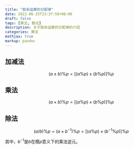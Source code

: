 ```yaml
---
title: "取余运算的分配律"
date: 2022-06-25T23:37:59+08:00
draft: false
tags: [算法, 数论]
description: 关于取余运算的分配律的介绍
categories: 算法
mathjax: true
markup: pandoc
---
```


## 加减法

$$
(a\pm b)\%p = [(a\%p)\pm (b\%p)]\%p
$$

## 乘法

$$
(a\times b)\%p = [(a\%p)\times (b\%p)]\%p
$$

## 除法

$$
(a/b)\%p = (a\times b^{-1})\%p=[(a\%p)\times (b^{-1}\%p)]\%p
$$

其中，$b^{-1}$是$b$在模$p$意义下的乘法逆元。
